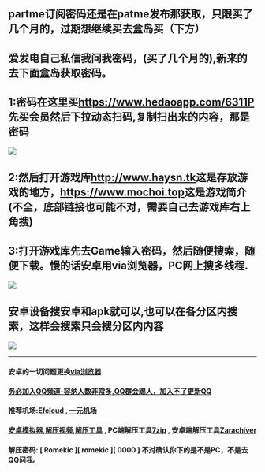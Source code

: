 ## partme订阅密码还是在patme发布那获取，只限买了几个月的，过期想继续买去盒岛买（下方）
## 爱发电自己私信我问我密码，(买了几个月的),新来的去下面盒岛获取密码。
## 1:密码在这里买<https://www.hedaoapp.com/6311P> 先买会员然后下拉动态扫码,复制扫出来的内容，那是密码
![](https://i.imgtg.com/2023/05/16/OMZGor.jpg)
## 2:然后打开游戏库<http://www.haysn.tk>这是存放游戏的地方，<https://www.mochoi.top>这是游戏简介(不全，底部链接也可能不对，需要自己去游戏库右上角搜)
## 3:打开游戏库先去Game输入密码，然后随便搜索，随便下载。慢的话安卓用via浏览器，PC网上搜多线程.
![](https://i.imgtg.com/2023/05/16/OMZLsc.jpg)
## 安卓设备搜安卓和apk就可以,也可以在各分区内搜索，这样会搜索只会搜分区内内容
![](https://i.imgtg.com/2023/04/14/86A6Y.webp)
***
#### 安卓的一切问题更换[via浏览器](https://viayoo.com/zh-cn)
#### [务必加入QQ频道-容纳人数非常多,QQ群会踢人，加入不了更新QQ](https://pd.qq.com/s/84ljkq53i)
#### 推荐机场:[Efcloud](https://www.efcloud.net/#/register?code=WnbfsJAm)  ,  [一元机场](https://xn--4gq62f52gdss.com/#/register?code=KZXciMqn)
#### [安卓模拟器,解压视频,解压工具](http://www.haysn.tk/Rubbish) , PC端解压工具[7zip](https://experiments-alicdn.sparanoid.net/7z/7z2201-x64.exe) , 安卓端解压工具[Zarachiver](http://www.haysn.tk/Rubbish/APK)
#### 解压密码: [ Romekic ][ romekic ][ 0000 ] 不对确认你下的是不是PC，不是去QQ问我。
